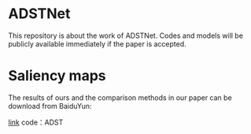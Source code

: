 # ADSTNet
This repository is about the work of ADSTNet. Codes and models will be publicly available immediately if the paper is accepted.


# Saliency maps
The results of ours and the comparison methods in our paper can be download from BaiduYun:

[link](https://pan.baidu.com/s/1qYklPLWkK_pbWhQHRjFNKg) code：ADST
